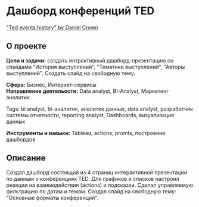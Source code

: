 # Дашборд конференций TED

["Ted events history" by Daniel Crown](#https://public.tableau.com/app/profile/daniel.crown/viz/Tedeventshistory/TED)

## О проекте
**Цели и задачи:** создать интрактивный дашборд-презентацию со слайдами "История выступлений", "Тематики выступлений", "Авторы выступлений". Создать слайд на свободную тему.

**Сфера:** Бизнес, Интернет-сервисы\
**Направление деятельости:** Data analyst, BI-Analyst, Маркетинг аналитик. 

Tags: bi analyst, bi-аналитик, аналитик данных, data analyst, разработчик системы отчетности, reporting analyst, Dashboards, визуализация данных

**Инструменты и навыки:** Tableau, actions, promts, построение дашбордов

## Описание
Создал дашборд состоящий из 4 страниц интерактивной презентации по данным о конференциях TED. Для графиков и списков настроил реакции на взаимодействия (actions) и подсказки. Сделал управляемую фильтрацию по датам и темам. Создал слайд на свободную тему: "Основные форматы конференций".